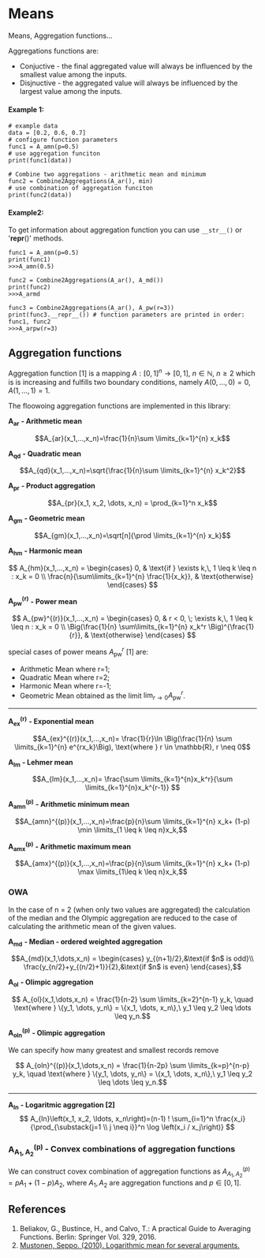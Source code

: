 # Means
Means, Aggregation functions...

Aggregations functions are:
- Conjuctive - the final aggregated value will always be influenced by the smallest value among the inputs.
- Disjnuctive - the aggregated value will always be influenced by the largest value among the inputs.

#### Example 1:

```pycon
# example data
data = [0.2, 0.6, 0.7]
# configure function parameters
func1 = A_amn(p=0.5)
# use aggregation funciton
print(func1(data))

# Combine two aggregations - arithmetic mean and minimum
func2 = Combine2Aggregations(A_ar(), min)
# use combination of aggregation funciton
print(func2(data))
```

#### Example2:
To get information about aggregation function you can use `__str__()` or '__repr__()' methods.

```pycon
func1 = A_amn(p=0.5)
print(func1)
>>>A_amn(0.5)

func2 = Combine2Aggregations(A_ar(), A_md())
print(func2)
>>>A_armd

func3 = Combine2Aggregations(A_ar(), A_pw(r=3))
print(func3.__repr__()) # function parameters are printed in order: func1, func2
>>>A_arpw(r=3)
```



## Aggregation functions

Aggregation function [1] is a mapping
$A:[0,1]^n\to[0,1]$, $n \in \mathbb{N}$, $n\ge 2$ which is is increasing and
fulfills two boundary conditions, namely $A(0,\dots,0) = 0$, $A(1,\dots,1) = 1$.

The floowoing aggregation functions are implemented in this library:

$\mathbf{A_{ar}}$ **- Arithmetic mean**

$$A_{ar}(x_1,...,x_n)=\frac{1}{n}\sum \limits_{k=1}^{n} x_k$$

$\mathbf{A_{qd}}$ **- Quadratic mean**

$$A_{qd}(x_1,...,x_n)=\sqrt{\frac{1}{n}\sum
\limits_{k=1}^{n} x_k^2}$$

$\mathbf{A_{pr}}$ **- Product aggregation**

$$A_{pr}(x_1, x_2, \dots, x_n) = \prod_{k=1}^n x_k$$

$\mathbf{A_{gm}}$ **- Geometric mean**

$$A_{gm}(x_1,...,x_n)=\sqrt[n]{\prod
\limits_{k=1}^{n} x_k}$$

$\mathbf{A_{hm}}$ **- Harmonic mean**

$$
A_{hm}(x_1,...,x_n) =
\begin{cases}
0, & \text{if } \exists k,\, 1 \leq k \leq n : x_k = 0 \\
\frac{n}{\sum\limits_{k=1}^{n} \frac{1}{x_k}}, & \text{otherwise}
\end{cases}
$$


$\mathbf{A_{pw}^{(r)}}$ **- Power mean**

$$
A_{pw}^{(r)}(x_1,...,x_n) =
\begin{cases}
0, & r < 0, \; \exists k,\, 1 \leq k \leq n : x_k = 0 \\
\Big(\frac{1}{n} \sum\limits_{k=1}^{n} x_k^r \Big)^{\frac{1}{r}}, & \text{otherwise}
\end{cases}
$$


special cases of power means $A_{\text{pw}}^r$ [1] are:
- Arithmetic Mean where r=1;
- Quadratic Mean where r=2;
- Harmonic Mean where r=-1;
- Geometric Mean  obtained as the limit $\lim_{r \to 0} A_{\text{pw}}^r$.


----

$\mathbf{A_{ex}^{(r)}}$ **- Exponential mean**

$$A_{ex}^{(r)}(x_1,...,x_n)= \frac{1}{r}\ln
\Big(\frac{1}{n} \sum \limits_{k=1}^{n} e^{rx_k}\Big), \text{where
} r \in \mathbb{R}, r \neq 0$$

$\mathbf{A_{lm}}$ **- Lehmer mean**

$$A_{lm}(x_1,...,x_n)= \frac{\sum \limits_{k=1}^{n}x_k^r}{\sum \limits_{k=1}^{n}x_k^{r-1}} $$

$\mathbf{A_{amn}^{(p)}}$ **- Arithmetic minimum mean**

$$A_{amn}^{(p)}(x_1,...,x_n)=\frac{p}{n}\sum \limits_{k=1}^{n} x_k+
(1-p) \min \limits_{1 \leq k \leq n}x_k,$$

$\mathbf{A_{amx}^{(p)}}$ **- Arithmetic maximum mean**

$$A_{amx}^{(p)}(x_1,...,x_n)=\frac{p}{n}\sum \limits_{k=1}^{n} x_k+
(1-p) \max \limits_{1\leq k \leq n}x_k,$$


### OWA

In the case of n = 2 (when only two values are aggregated) the
calculation of the median and the Olympic aggregation are reduced to the case of calculating the
arithmetic mean of the given values.

$\mathbf{A_{md}}$ **- Median - ordered weighted aggregation**

$$A_{md}(x_1,\dots,x_n) =
\begin{cases}
y_{(n+1)/2},&\text{if $n$ is odd}\\
\frac{y_{n/2}+y_{(n/2)+1}}{2},&\text{if $n$ is even}
\end{cases},$$

$\mathbf{A_{ol}}$ **- Olimpic aggregation**

$$ A_{ol}(x_1,\dots,x_n) = \frac{1}{n-2} \sum \limits_{k=2}^{n-1}  y_k, \quad \text{where } \{y_1, \dots, y_n\} = \{x_1, \dots, x_n\},\ y_1 \leq y_2 \leq \dots \leq y_n.$$

$\mathbf{A_{oln}^{(p)}}$ **- Olimpic aggregation**

We can specify how many greatest and smallest records remove

$$ A_{oln}^{(p)}(x_1,\dots,x_n) = \frac{1}{n-2p} \sum \limits_{k=p}^{n-p}  y_k, \quad \text{where } \{y_1, \dots, y_n\} = \{x_1, \dots, x_n\},\ y_1 \leq y_2 \leq \dots \leq y_n.$$

--------------------

$\mathbf{A_{ln}}$ **- Logaritmic aggregation [2]**
$$
A_{ln}\left(x_1, x_2, \ldots, x_n\right)=(n-1) ! \sum_{i=1}^n \frac{x_i}{\prod_{\substack{j=1 \\ j \neq i}}^n \log \left(x_i / x_j\right)}
$$

### $\mathbf{A^{(p)}_{A_1,A_2}}$ - Convex combinations of aggregation functions

We can construct covex combination of aggregation functions as $A^{(p)}_{A_1,A_2}=pA_1+(1-p)A_2$, where $A_1, A_2$ are aggregation functions and $p \in [0,1]$.



## References

1. Beliakov, G., Bustince, H., and Calvo, T.: A practical Guide to Averaging Functions.
   Berlin: Springer Vol. 329, 2016.
2. [Mustonen, Seppo. (2010). Logarithmic mean for several arguments. ](https://www.researchgate.net/publication/228886844_Logarithmic_mean_for_several_arguments)
